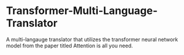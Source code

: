 # Transformer-Multi-Language-Translator
A multi-langauge translator that utilizes the transformer neural network model from the paper titled Attention is all you need. 
